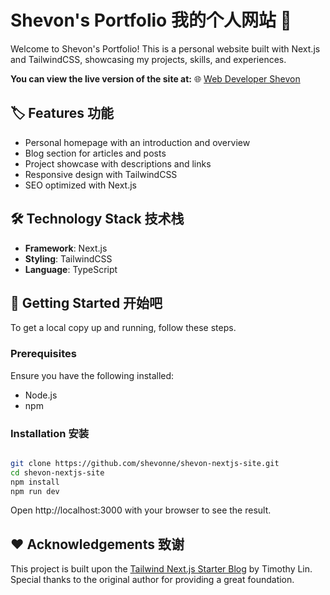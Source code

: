 # Shevon's Portfolio 我的个人网站 👋 

Welcome to Shevon's Portfolio! This is a personal website built with Next.js and TailwindCSS, showcasing my projects, skills, and experiences.

**You can view the live version of the site at:** 🌐 [Web Developer Shevon](https://www.shevon.cn/)

## 🏷 Features 功能

- Personal homepage with an introduction and overview
- Blog section for articles and posts
- Project showcase with descriptions and links
- Responsive design with TailwindCSS
- SEO optimized with Next.js

## 🛠 Technology Stack 技术栈

- **Framework**: Next.js
- **Styling**: TailwindCSS
- **Language**: TypeScript

## 🧭 Getting Started 开始吧

To get a local copy up and running, follow these steps.

### Prerequisites

Ensure you have the following installed:

- Node.js
- npm

### Installation 安装

```bash

git clone https://github.com/shevonne/shevon-nextjs-site.git
cd shevon-nextjs-site
npm install
npm run dev

```

Open http://localhost:3000 with your browser to see the result.

## ❤ Acknowledgements 致谢

This project is built upon the [Tailwind Next.js Starter Blog](https://github.com/timlrx/tailwind-nextjs-starter-blog) by Timothy Lin. Special thanks to the original author for providing a great foundation.
